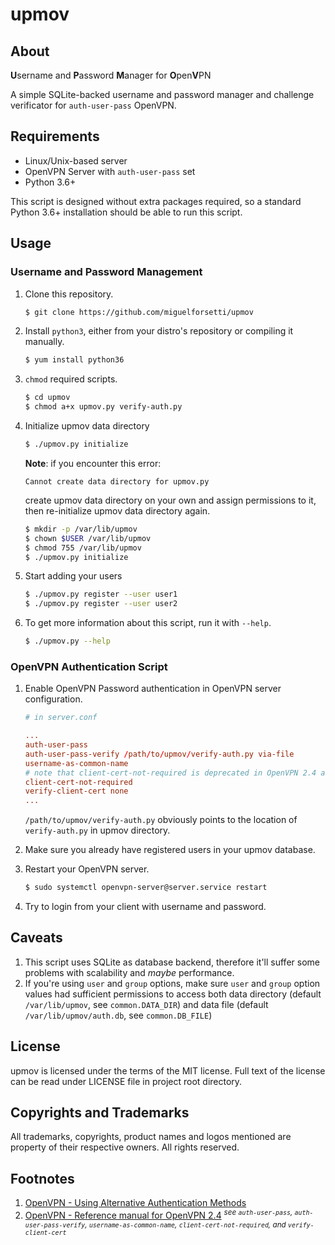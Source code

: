 # upmov

## About
**U**sername and **P**assword **M**anager for **O**pen**V**PN

A simple SQLite-backed username and password manager and challenge verificator for `auth-user-pass` OpenVPN.

## Requirements
* Linux/Unix-based server
* OpenVPN Server with `auth-user-pass` set
* Python 3.6+

This script is designed without extra packages required, so a standard Python 3.6+ installation should be able to run this script.

## Usage
### Username and Password Management
1. Clone this repository.

    ```bash
    $ git clone https://github.com/miguelforsetti/upmov
    ```

1. Install `python3`, either from your distro's repository or compiling it manually.

    ```bash
    $ yum install python36
    ```

1. `chmod` required scripts.

    ```bash
    $ cd upmov
    $ chmod a+x upmov.py verify-auth.py
    ```

1. Initialize upmov data directory

    ```bash
    $ ./upmov.py initialize
    ```

    **Note**: if you encounter this error:

    ```
    Cannot create data directory for upmov.py
    ```

    create upmov data directory on your own and assign permissions to it, then re-initialize upmov data directory again.

    ```bash
    $ mkdir -p /var/lib/upmov
    $ chown $USER /var/lib/upmov
    $ chmod 755 /var/lib/upmov
    $ ./upmov.py initialize
    ```

1. Start adding your users

    ```bash
    $ ./upmov.py register --user user1
    $ ./upmov.py register --user user2
    ```

1. To get more information about this script, run it with `--help`.

    ```bash
    $ ./upmov.py --help
    ```

### OpenVPN Authentication Script
1. Enable OpenVPN Password authentication in OpenVPN server configuration.

    ```conf
    # in server.conf

    ...
    auth-user-pass
    auth-user-pass-verify /path/to/upmov/verify-auth.py via-file
    username-as-common-name
    # note that client-cert-not-required is deprecated in OpenVPN 2.4 and will be removed in 2.5
    client-cert-not-required
    verify-client-cert none
    ...
    ```
    `/path/to/upmov/verify-auth.py` obviously points to the location of `verify-auth.py` in upmov directory.

1. Make sure you already have registered users in your upmov database.

1. Restart your OpenVPN server.
    ```bash
    $ sudo systemctl openvpn-server@server.service restart
    ```

1. Try to login from your client with username and password.

## Caveats

1. This script uses SQLite as database backend, therefore it'll suffer some problems with scalability and *maybe* performance.
1. If you're using `user` and `group` options, make sure `user` and `group` option values had sufficient permissions to access both data directory (default `/var/lib/upmov`, see `common.DATA_DIR`) and data file (default `/var/lib/upmov/auth.db`, see `common.DB_FILE`)

## License
upmov is licensed under the terms of the MIT license. Full text of the license can be read under LICENSE file in project root directory.

## Copyrights and Trademarks
All trademarks, copyrights, product names and logos mentioned are property of their respective owners. All rights reserved.

## Footnotes
1. [OpenVPN - Using Alternative Authentication Methods](https://openvpn.net/community-resources/using-alternative-authentication-methods/)
1. [OpenVPN - Reference manual for OpenVPN 2.4](https://openvpn.net/community-resources/reference-manual-for-openvpn-2-4/) <sup>*see `auth-user-pass`, `auth-user-pass-verify`, `username-as-common-name`, `client-cert-not-required`, and `verify-client-cert`*</sup>